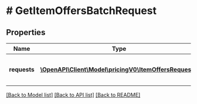 # # GetItemOffersBatchRequest

## Properties

Name | Type | Description | Notes
------------ | ------------- | ------------- | -------------
**requests** | [**\OpenAPI\Client\Model\pricingV0\ItemOffersRequest[]**](ItemOffersRequest.md) | A list of &#x60;getListingOffers&#x60; batched requests to run. | [optional]

[[Back to Model list]](../../README.md#models) [[Back to API list]](../../README.md#endpoints) [[Back to README]](../../README.md)
